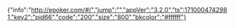 {"info":"http://epoker.com/#/","jump":"","appVer":"3.2.0","ts":1710004742981,"key2":"pid66","code":"200","size":"800","bkcolor":"#ffffff"}